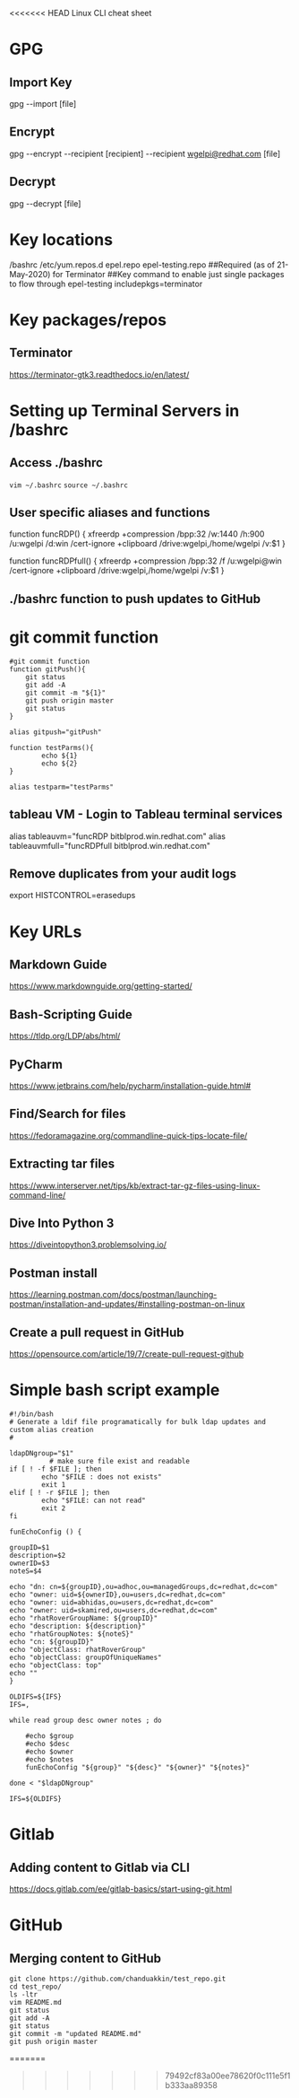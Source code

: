 <<<<<<< HEAD
Linux CLI cheat sheet

# GPG

## Import Key
gpg --import [file]

## Encrypt
gpg --encrypt --recipient [recipient] --recipient wgelpi@redhat.com [file]

## Decrypt
gpg --decrypt [file]

# Key locations

/bashrc
/etc/yum.repos.d
epel.repo
epel-testing.repo ##Required (as of 21-May-2020) for Terminator
	##Key command to enable just single packages to flow through epel-testing
	includepkgs=terminator

# Key packages/repos

## Terminator
https://terminator-gtk3.readthedocs.io/en/latest/

# Setting up Terminal Servers in /bashrc

## Access ./bashrc
`vim ~/.bashrc`
`source ~/.bashrc`

## User specific aliases and functions
function funcRDP() {
    xfreerdp +compression /bpp:32 /w:1440 /h:900 /u:wgelpi /d:win /cert-ignore +clipboard /drive:wgelpi,/home/wgelpi /v:$1
}

function funcRDPfull() {
    xfreerdp +compression /bpp:32 /f /u:wgelpi@win /cert-ignore +clipboard /drive:wgelpi,/home/wgelpi /v:$1
}

## ./bashrc function to push updates to GitHub

# git commit function
```
#git commit function 
function gitPush(){
	git status
    git add -A
    git commit -m "${1}"
    git push origin master
    git status
}

alias gitpush="gitPush"

function testParms(){
        echo ${1}
        echo ${2}
}

alias testparm="testParms"
```

## tableau VM - Login to Tableau terminal services
alias tableauvm="funcRDP bitblprod.win.redhat.com"
alias tableauvmfull="funcRDPfull bitblprod.win.redhat.com"

## Remove duplicates from your audit logs
export HISTCONTROL=erasedups

# Key URLs

## Markdown Guide
https://www.markdownguide.org/getting-started/

## Bash-Scripting Guide
https://tldp.org/LDP/abs/html/

## PyCharm
https://www.jetbrains.com/help/pycharm/installation-guide.html#

## Find/Search for files
https://fedoramagazine.org/commandline-quick-tips-locate-file/

## Extracting tar files
https://www.interserver.net/tips/kb/extract-tar-gz-files-using-linux-command-line/

## Dive Into Python 3
https://diveintopython3.problemsolving.io/

## Postman install
https://learning.postman.com/docs/postman/launching-postman/installation-and-updates/#installing-postman-on-linux

## Create a pull request in GitHub
https://opensource.com/article/19/7/create-pull-request-github

# Simple bash script example
```
#!/bin/bash
# Generate a ldif file programatically for bulk ldap updates and custom alias creation
# 

ldapDNgroup="$1"
		  # make sure file exist and readable
if [ ! -f $FILE ]; then
		echo "$FILE : does not exists"
		exit 1
elif [ ! -r $FILE ]; then
		echo "$FILE: can not read"
		exit 2
fi

funEchoConfig () {

groupID=$1
description=$2
ownerID=$3
noteS=$4

echo "dn: cn=${groupID},ou=adhoc,ou=managedGroups,dc=redhat,dc=com"
echo "owner: uid=${ownerID},ou=users,dc=redhat,dc=com"
echo "owner: uid=abhidas,ou=users,dc=redhat,dc=com"
echo "owner: uid=skamired,ou=users,dc=redhat,dc=com"
echo "rhatRoverGroupName: ${groupID}"
echo "description: ${description}"
echo "rhatGroupNotes: ${noteS}"
echo "cn: ${groupID}"
echo "objectClass: rhatRoverGroup"
echo "objectClass: groupOfUniqueNames"
echo "objectClass: top"
echo ""
}

OLDIFS=${IFS}
IFS=,

while read group desc owner notes ; do	

    #echo $group
    #echo $desc
    #echo $owner
    #echo $notes
    funEchoConfig "${group}" "${desc}" "${owner}" "${notes}"

done < "$ldapDNgroup"

IFS=${OLDIFS}
```

# Gitlab

## Adding content to Gitlab via CLI
https://docs.gitlab.com/ee/gitlab-basics/start-using-git.html

# GitHub

## Merging content to GitHub
```
git clone https://github.com/chanduakkin/test_repo.git
cd test_repo/
ls -ltr
vim README.md 
git status
git add -A
git status
git commit -m "updated README.md"
git push origin master
```
=======
>>>>>>> 79492cf83a00ee78620f0c111e5f1b333aa89358